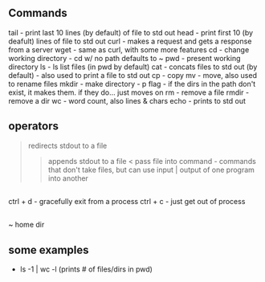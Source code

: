 ## Commands
tail - print last 10 lines (by default) of file to std out
head - print first 10 (by deafult) lines of file to std out
curl - makes a request and gets a response from a server
wget - same as curl, with some more features
cd - change working directory
	- cd w/ no path defaults to ~
pwd - present working directory
ls - ls list files (in pwd by default)
cat - concats files to std out (by default) - also used to print a file to std out
cp - copy
mv - move, also used to rename files
mkdir - make directory
	- p flag - if the dirs in the path don't exist, it makes them. if they do... just moves on
rm - remove a file
rmdir - remove a dir
wc - word count, also lines & chars 
echo - prints to std out

## operators

> redirects stdout to a file
>> appends stdout to a file
< pass file into command - commands that don't take files, but can use input
| output of one program into another 

## 
ctrl + d - gracefully exit from a process
ctrl + c - just get out of process

##
~ home dir

## some examples
- ls -1 | wc -l (prints # of files/dirs in pwd) 

